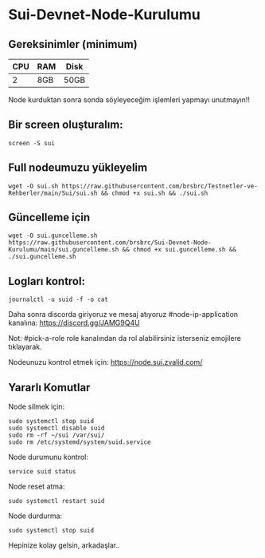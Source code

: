 # Sui-Devnet-Node-Kurulumu

## Gereksinimler (minimum)

|CPU | RAM  | Disk  | 
|----|------|----------|
|   2| 8GB  | 50GB    |

Node kurduktan sonra sonda söyleyeceğim işlemleri yapmayı unutmayın!!

## Bir screen oluşturalım:
```
screen -S sui
```

## Full nodeumuzu yükleyelim

```
wget -O sui.sh https://raw.githubusercontent.com/brsbrc/Testnetler-ve-Rehberler/main/Sui/sui.sh && chmod +x sui.sh && ./sui.sh
```

## Güncelleme için

```
wget -O sui.guncelleme.sh https://raw.githubusercontent.com/brsbrc/Sui-Devnet-Node-Kurulumu/main/sui.guncelleme.sh && chmod +x sui.guncelleme.sh && ./sui.guncelleme.sh
```

## Logları kontrol:
```
journalctl -u suid -f -o cat
```

Daha sonra discorda giriyoruz ve mesaj atıyoruz #node-ip-application kanalına: https://discord.gg/JAMG9Q4U

Not: #pick-a-role role kanalından da rol alabilirsiniz isterseniz emojilere tıklayarak.

Nodeunuzu kontrol etmek için: https://node.sui.zvalid.com/

## Yararlı Komutlar 

Node silmek için:
```
sudo systemctl stop suid
sudo systemctl disable suid
sudo rm -rf ~/sui /var/sui/
sudo rm /etc/systemd/system/suid.service
```

Node durumunu kontrol:
```
service suid status
```

Node reset atma:
```
sudo systemctl restart suid
```

Node durdurma: 
```
sudo systemctl stop suid
```

Hepinize kolay gelsin, arkadaşlar..

